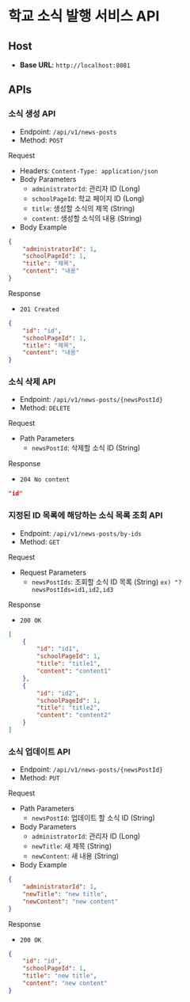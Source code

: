 # 학교 소식 발행 서비스 API

## Host
- **Base URL**: `http://localhost:8081`

## APIs
### 소식 생성 API
- Endpoint: `/api/v1/news-posts`
- Method: `POST`

Request
- Headers: `Content-Type: application/json`
- Body Parameters
  - `administratorId`: 관리자 ID (Long)
  - `schoolPageId`: 학교 페이지 ID (Long)
  - `title`: 생성할 소식의 제목 (String)
  - `content`: 생성할 소식의 내용 (String)
- Body Example
```json
{
    "administratorId": 1,
    "schoolPageId": 1,
    "title": "제목",
    "content": "내용"
}
```

Response
- `201 Created`
```json
{
    "id": "id",
    "schoolPageId": 1,
    "title": "제목",
    "content": "내용"
}
```

### 소식 삭제 API
- Endpoint: `/api/v1/news-posts/{newsPostId}`
- Method: `DELETE`

Request
- Path Parameters
  - `newsPostId`: 삭제할 소식 ID (String)

Response
- `204 No content`
```json
"id"
```

### 지정된 ID 목록에 해당하는 소식 목록 조회 API
- Endpoint: `/api/v1/news-posts/by-ids`
- Method: `GET`

Request
- Request Parameters
  - `newsPostIds`: 조회할 소식 ID 목록 (String) `ex) "?newsPostIds=id1,id2,id3`

Response
- `200 OK`
```json
[
    {
        "id": "id1",
        "schoolPageId": 1,
        "title": "title1",
        "content": "content1"
    },
    {
        "id": "id2",
        "schoolPageId": 1,
        "title": "title2",
        "content": "content2"
    }
]
```

### 소식 업데이트 API
- Endpoint: `/api/v1/news-posts/{newsPostId}`
- Method: `PUT`

Request
- Path Parameters
  - `newsPostId`: 업데이트 할 소식 ID (String)
- Body Parameters
  - `administratorId`: 관리자 ID (Long)
  - `newTitle`: 새 제목 (String)
  - `newContent`: 새 내용 (String)
- Body Example
```json
{
    "administratorId": 1,
    "newTitle": "new title",
    "newContent": "new content"
}
```

Response
- `200 OK`
```json
{
    "id": "id",
    "schoolPageId": 1,
    "title": "new title",
    "content": "new content"
}
```
